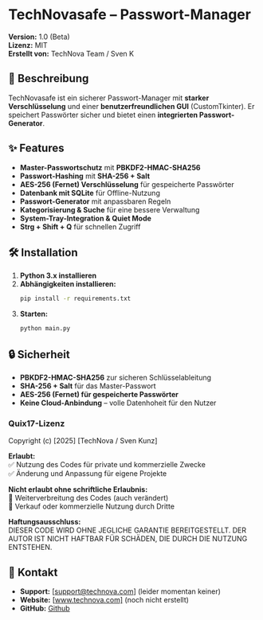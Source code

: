 # TechNovasafe – Passwort-Manager  
**Version:** 1.0 (Beta)  
**Lizenz:** MIT  
**Erstellt von:** TechNova Team / Sven K  

## 🔐 Beschreibung  
TechNovasafe ist ein sicherer Passwort-Manager mit **starker Verschlüsselung** und einer **benutzerfreundlichen GUI** (CustomTkinter). Er speichert Passwörter sicher und bietet einen **integrierten Passwort-Generator**.  

## ✨ Features  
- **Master-Passwortschutz** mit **PBKDF2-HMAC-SHA256**  
- **Passwort-Hashing** mit **SHA-256 + Salt**  
- **AES-256 (Fernet) Verschlüsselung** für gespeicherte Passwörter  
- **Datenbank mit SQLite** für Offline-Nutzung  
- **Passwort-Generator** mit anpassbaren Regeln  
- **Kategorisierung & Suche** für eine bessere Verwaltung  
- **System-Tray-Integration & Quiet Mode**  
- **Strg + Shift + Q** für schnellen Zugriff  

## 🛠 Installation  
1. **Python 3.x installieren**  
2. **Abhängigkeiten installieren:**  
   ```bash
   pip install -r requirements.txt
   ```  
3. **Starten:**  
   ```bash
   python main.py
   ```  

## 🔒 Sicherheit  
- **PBKDF2-HMAC-SHA256** zur sicheren Schlüsselableitung  
- **SHA-256 + Salt** für das Master-Passwort  
- **AES-256 (Fernet) für gespeicherte Passwörter**  
- **Keine Cloud-Anbindung** – volle Datenhoheit für den Nutzer  


### **Quix17-Lizenz**  

Copyright (c) [2025] [TechNova / Sven Kunz]  

**Erlaubt:**  
✅ Nutzung des Codes für private und kommerzielle Zwecke  
✅ Änderung und Anpassung für eigene Projekte  

**Nicht erlaubt ohne schriftliche Erlaubnis:**  
🚫 Weiterverbreitung des Codes (auch verändert)  
🚫 Verkauf oder kommerzielle Nutzung durch Dritte  

**Haftungsausschluss:**  
DIESER CODE WIRD OHNE JEGLICHE GARANTIE BEREITGESTELLT. DER AUTOR IST NICHT HAFTBAR FÜR SCHÄDEN, DIE DURCH DIE NUTZUNG ENTSTEHEN.  


## 📧 Kontakt  
- **Support:** [support@technova.com] (leider momentan keiner)  
- **Website:** [www.technova.com] (noch nicht erstellt)  
- **GitHub:** [Github](https://github.com/Quix17/Password-Manager)  
